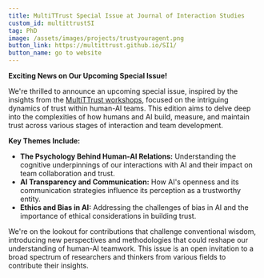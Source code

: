 ```yaml
---
title: MultiTTrust Special Issue at Journal of Interaction Studies
custom_id: multittrustSI
tag: PhD
image: /assets/images/projects/trustyouragent.png
button_link: https://multittrust.github.io/SI1/
button_name: go to website
---
```

**Exciting News on Our Upcoming Special Issue!**

We're thrilled to announce an upcoming special issue, inspired by the insights from the [MultiTTrust workshops](https://multittrust.github.io/), focused on the intriguing dynamics of trust within human-AI teams. This edition aims to delve deep into the complexities of how humans and AI build, measure, and maintain trust across various stages of interaction and team development.

**Key Themes Include:**

- **The Psychology Behind Human-AI Relations:** Understanding the cognitive underpinnings of our interactions with AI and their impact on team collaboration and trust.
- **AI Transparency and Communication:** How AI's openness and its communication strategies influence its perception as a trustworthy entity.
- **Ethics and Bias in AI:** Addressing the challenges of bias in AI and the importance of ethical considerations in building trust.

We're on the lookout for contributions that challenge conventional wisdom, introducing new perspectives and methodologies that could reshape our understanding of human-AI teamwork. This issue is an open invitation to a broad spectrum of researchers and thinkers from various fields to contribute their insights.
